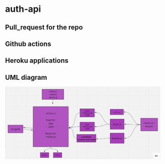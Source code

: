 # auth-api

## Pull_request for the repo




## Github actions




## Heroku applications




## UML diagram

![UML](./33.png)